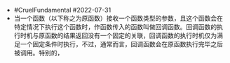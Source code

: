 - #CruelFundamental #2022-07-31
- 当一个函数（以下称之为原函数）接收一个函数类型的参数，且这个函数会在特定情况下执行这个函数时，作函数传入的函数叫做回调函数。回调函数的执行时机与原函数的结果返回没有一个固定的关联，回调函数的执行时机仅为满足一个固定条件时执行，不过，通常而言，回调函数会在原函数执行完毕之后被调用。特别的，